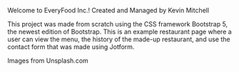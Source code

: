 Welcome to EveryFood Inc.! Created and Managed by Kevin Mitchell

This project was made from scratch using the CSS framework Bootstrap 5, the newest edition of Bootstrap.
This is an example restaurant page where a user can view the menu, the history of the made-up restaurant, and use the contact form that was made using Jotform.

Images from Unsplash.com